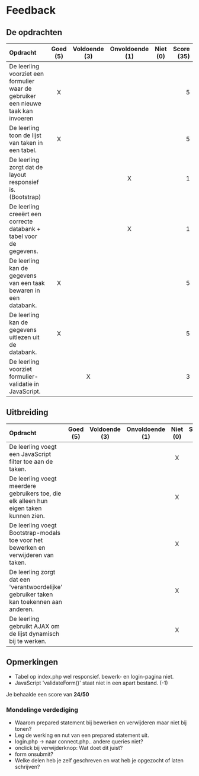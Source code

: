 # Feedback #
## De opdrachten ##
| Opdracht | Goed (5) | Voldoende (3) | Onvoldoende (1) | Niet (0) | Score (35)|
| :------- | :---: | :---------: | :-----------: | :----: |---:|
| De leerling voorziet een formulier waar de gebruiker een nieuwe taak kan invoeren |X | | | | 5|
| De leerling toon de lijst van taken in een tabel.  | X| | | | 5|
| De leerling zorgt dat de layout responsief is. (Bootstrap)  | | |X | | 1|
| De leerling creeërt een correcte databank + tabel voor de gegevens. | | |X | | 1|
| De leerling kan de gegevens van een taak bewaren in een databank. |X | | | | 5|
| De leerling kan de gegevens uitlezen uit de databank. | X| | | | 5|
| De leerling voorziet formulier-validatie in JavaScript. | | X| | |3 |

## Uitbreiding ##
| Opdracht | Goed (5) | Voldoende (3) | Onvoldoende (1) | Niet (0)| Score (15)|
| :------- | :---: | :---------: | :-----------: | :----: |---:|
| De leerling voegt een JavaScript filter toe aan de taken. ||||X|0|
| De leerling voegt meerdere gebruikers toe, die elk alleen hun eigen taken kunnen zien.||||X|0|
| De leerling voegt Bootstrap-modals toe voor het bewerken en verwijderen van taken.||||X|0|
| De leerling zorgt dat een 'verantwoordelijke' gebruiker taken kan toekennen aan anderen. ||||X|0|
| De leerling gebruikt AJAX om de lijst dynamisch bij te werken.||||X|0|

## Opmerkingen ##
* Tabel op index.php wel responsief. bewerk- en login-pagina niet.
* JavaScript 'validateForm()' staat niet in een apart bestand. (-1)

Je behaalde een score van __24/50__

### Mondelinge verdediging ###
* Waarom prepared statement bij bewerken en verwijderen maar niet bij tonen?
* Leg de werking en nut van een prepared statement uit.
* login.php -> naar connect.php.. andere queries niet?
* onclick bij verwijderknop: Wat doet dit juist?
* form onsubmit?
* Welke delen heb je zelf geschreven en wat heb je opgezocht of laten schrijven?
